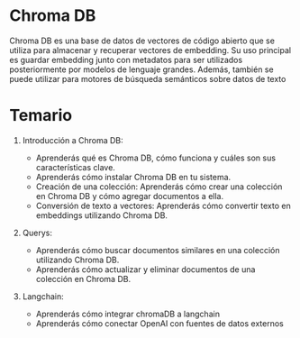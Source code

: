 # Chroma DB

Chroma DB es una base de datos de vectores de código abierto que se utiliza para almacenar y recuperar vectores de embedding. Su uso principal es guardar embedding junto con metadatos para ser utilizados posteriormente por modelos de lenguaje grandes. Además, también se puede utilizar para motores de búsqueda semánticos sobre datos de texto 

# Temario

1. Introducción a Chroma DB: 

    * Aprenderás qué es Chroma DB, cómo funciona y cuáles son sus características clave.
    * Aprenderás cómo instalar Chroma DB en tu sistema.
    * Creación de una colección: Aprenderás cómo crear una colección en Chroma DB y cómo agregar documentos a ella.
    * Conversión de texto a vectores: Aprenderás cómo convertir texto en embeddings utilizando Chroma DB.

2. Querys: 
    
    * Aprenderás cómo buscar documentos similares en una colección utilizando Chroma DB.
    * Aprenderás cómo actualizar y eliminar documentos de una colección en Chroma DB.

3. Langchain:

    * Aprenderás cómo integrar chromaDB a langchain
    * Aprenderás cómo conectar OpenAI con fuentes de datos externos
